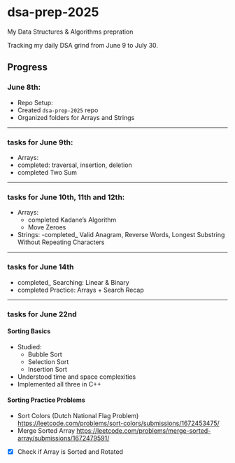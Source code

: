 # dsa-prep-2025
My Data Structures & Algorithms prepration

Tracking my daily DSA grind from June 9 to July 30.

##  Progress

###  June 8th:
-  Repo Setup:
  - Created `dsa-prep-2025` repo
  - Organized folders for Arrays and Strings

------

### tasks for June 9th:
-  Arrays:
  - completed: traversal, insertion, deletion
  - completed Two Sum

------
 
### tasks for June 10th, 11th and 12th:
- Arrays:
  -  completed Kadane’s Algorithm
  -  Move Zeroes
-  Strings:
  -completed_ Valid Anagram, Reverse Words, Longest Substring Without Repeating Characters


------

### tasks for June 14th
  - completed_ Searching: Linear & Binary
  -	completed Practice: Arrays + Search Recap


------


### tasks for June 22nd 

####  Sorting Basics
- Studied:
  - Bubble Sort
  - Selection Sort
  - Insertion Sort
- Understood time and space complexities
- Implemented all three in C++

####  Sorting Practice Problems
- Sort Colors (Dutch National Flag Problem)  https://leetcode.com/problems/sort-colors/submissions/1672453475/
- Merge Sorted Array  https://leetcode.com/problems/merge-sorted-array/submissions/1672479591/
- [x] Check if Array is Sorted and Rotated

  
